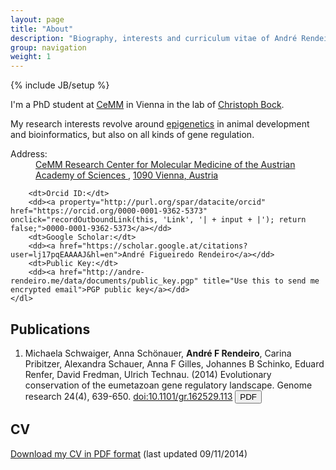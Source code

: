 ```yaml
---
layout: page
title: "About"
description: "Biography, interests and curriculum vitae of André Rendeiro"
group: navigation
weight: 1
---
```

{% include JB/setup %}

<div typeof="foaf:Person" about="http://www.carlboettiger.info#me" prefix="schema: http://schema.org/Person#">
<p>I'm a <span property="schema:jobTitle">PhD student</span> at <a rel="schema:affiliation" href="http://www.cemm.oeaw.ac.at/">CeMM</a> in Vienna in the lab of <a rel="foaf:knows" href="http://medical-epigenomics.org/">Christoph Bock</a>.</p>

<p>
My research interests revolve around <a href="http://en.wikipedia.org/wiki/Epigenetics">epigenetics</a> in animal development and bioinformatics, but also on all kinds of gene regulation.
</p>

<div class="col-md-12">
    <dl>
        <dt>Address:</dt>
        <dd><span property="schema:address" typeof="http://schema.org/PostalAddress" vocab="http://schema.org/PostalAddress/"><span property="streetAddress"><a href="http://www.cemm.oeaw.ac.at/">CeMM Research Center for Molecular Medicine of the Austrian Academy of Sciences </a></span>, <a href="https://www.google.at/maps/place/CeMM+-+Forschungszentrum+für+Molekulare+Medizin+GmbH./@48.2194743,16.3496347,18z/"><span property="postalCode">1090</span> <span property="addressLocality">Vienna</span>, <span property="addressCountry">Austria</span></span></a> </dd>
        
        <dt>Orcid ID:</dt>
        <dd><a property="http://purl.org/spar/datacite/orcid" href="https://orcid.org/0000-0001-9362-5373" onclick="recordOutboundLink(this, 'Link', '| + input + |'); return false;">0000-0001-9362-5373</a></dd>
        <dt>Google Scholar:</dt>
        <dd><a href="https://scholar.google.at/citations?user=lj17pqEAAAAJ&hl=en">André Figueiredo Rendeiro</a></dd>
        <dt>Public Key:</dt>
        <dd><a href="http://andre-rendeiro.me/data/documents/public_key.pgp" title="Use this to send me encrypted email">PGP public key</a></dd>
    </dl>
</div>
</div>

<h2>Publications</h2>
<div prefix="datacite: http://purl.org/spar/datacite/">
	<ol reversed="">
		<li>
			<p>Michaela Schwaiger, Anna Schönauer, <strong>André F Rendeiro</strong>, Carina Pribitzer, Alexandra Schauer, Anna F Gilles, Johannes B Schinko, Eduard Renfer, David Fredman, Ulrich Technau. (2014) Evolutionary conservation of the eumetazoan gene regulatory landscape. Genome research 24(4), 639-650. <a rel="datacite:doi" href="http://dx.doi.org/10.1101/gr.162529.113" onclick="recordOutboundLink(this, 'DOI', '10.1101/gr.162529.113'); return false;">doi:10.1101/gr.162529.113</a> <a href="http://genome.cshlp.org/content/24/4/639.full.pdf"><button type="button" class="btn btn-default btn-sm"> <span class="glyphicon glyphicon-file" aria-hidden="true"></span>PDF</button></a> <span data-badge-type="2" data-doi="10.1101/gr.162529.113" data-hide-no-mentions="true" class="altmetric-embed"></span></p>
		</li>
	</ol>
</div>


<h2>CV</h2>
<a href="http://andre-rendeiro.me/data/documents/cv.pdf">Download my CV in PDF format</a> (last updated 09/11/2014)


<script type='text/javascript' src='https://d1bxh8uas1mnw7.cloudfront.net/assets/embed.js'></script>

